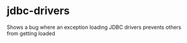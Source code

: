 # jdbc-drivers

Shows a bug where an exception loading JDBC drivers prevents others from getting loaded
